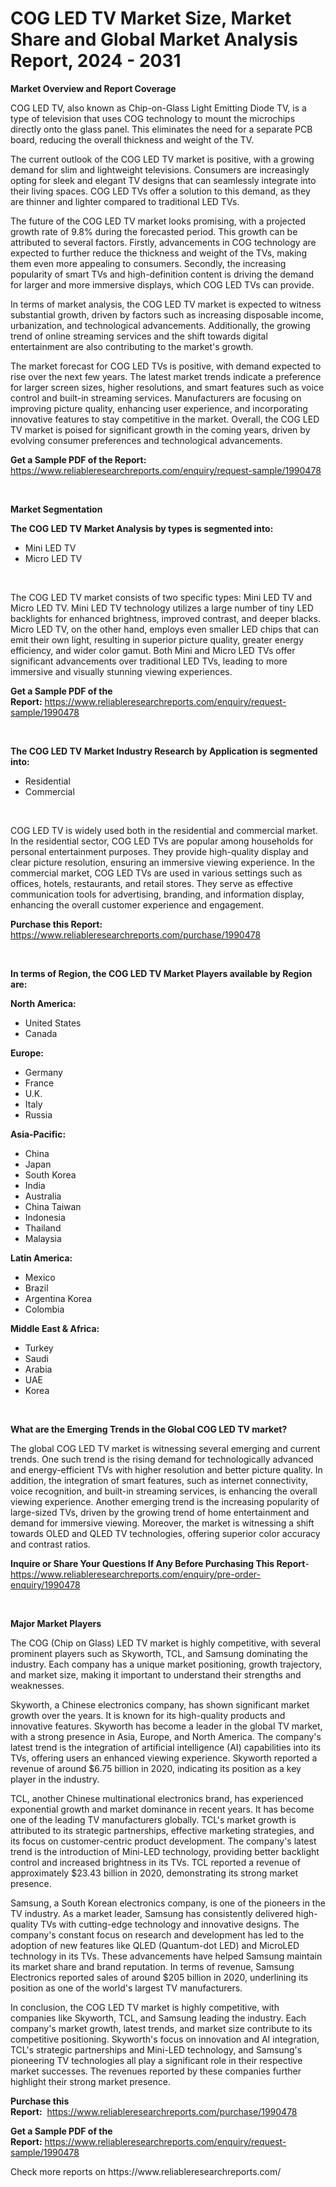 <p><h1>COG LED TV Market Size, Market Share and Global Market Analysis Report, 2024 - 2031</h1></p><p><strong>Market Overview and Report Coverage</strong></p>
<p><p>COG LED TV, also known as Chip-on-Glass Light Emitting Diode TV, is a type of television that uses COG technology to mount the microchips directly onto the glass panel. This eliminates the need for a separate PCB board, reducing the overall thickness and weight of the TV. </p><p>The current outlook of the COG LED TV market is positive, with a growing demand for slim and lightweight televisions. Consumers are increasingly opting for sleek and elegant TV designs that can seamlessly integrate into their living spaces. COG LED TVs offer a solution to this demand, as they are thinner and lighter compared to traditional LED TVs.</p><p>The future of the COG LED TV market looks promising, with a projected growth rate of 9.8% during the forecasted period. This growth can be attributed to several factors. Firstly, advancements in COG technology are expected to further reduce the thickness and weight of the TVs, making them even more appealing to consumers. Secondly, the increasing popularity of smart TVs and high-definition content is driving the demand for larger and more immersive displays, which COG LED TVs can provide.</p><p>In terms of market analysis, the COG LED TV market is expected to witness substantial growth, driven by factors such as increasing disposable income, urbanization, and technological advancements. Additionally, the growing trend of online streaming services and the shift towards digital entertainment are also contributing to the market's growth.</p><p>The market forecast for COG LED TVs is positive, with demand expected to rise over the next few years. The latest market trends indicate a preference for larger screen sizes, higher resolutions, and smart features such as voice control and built-in streaming services. Manufacturers are focusing on improving picture quality, enhancing user experience, and incorporating innovative features to stay competitive in the market. Overall, the COG LED TV market is poised for significant growth in the coming years, driven by evolving consumer preferences and technological advancements.</p></p>
<p><strong>Get a Sample PDF of the Report:</strong> <a href="https://www.reliableresearchreports.com/enquiry/request-sample/1990478">https://www.reliableresearchreports.com/enquiry/request-sample/1990478</a></p>
<p>&nbsp;</p>
<p><strong>Market Segmentation</strong></p>
<p><strong>The COG LED TV Market Analysis by types is segmented into:</strong></p>
<p><ul><li>Mini LED TV</li><li>Micro LED TV</li></ul></p>
<p>&nbsp;</p>
<p><p>The COG LED TV market consists of two specific types: Mini LED TV and Micro LED TV. Mini LED TV technology utilizes a large number of tiny LED backlights for enhanced brightness, improved contrast, and deeper blacks. Micro LED TV, on the other hand, employs even smaller LED chips that can emit their own light, resulting in superior picture quality, greater energy efficiency, and wider color gamut. Both Mini and Micro LED TVs offer significant advancements over traditional LED TVs, leading to more immersive and visually stunning viewing experiences.</p></p>
<p><strong>Get a Sample PDF of the Report:</strong>&nbsp;<a href="https://www.reliableresearchreports.com/enquiry/request-sample/1990478">https://www.reliableresearchreports.com/enquiry/request-sample/1990478</a></p>
<p>&nbsp;</p>
<p><strong>The COG LED TV Market Industry Research by Application is segmented into:</strong></p>
<p><ul><li>Residential</li><li>Commercial</li></ul></p>
<p>&nbsp;</p>
<p><p>COG LED TV is widely used both in the residential and commercial market. In the residential sector, COG LED TVs are popular among households for personal entertainment purposes. They provide high-quality display and clear picture resolution, ensuring an immersive viewing experience. In the commercial market, COG LED TVs are used in various settings such as offices, hotels, restaurants, and retail stores. They serve as effective communication tools for advertising, branding, and information display, enhancing the overall customer experience and engagement.</p></p>
<p><strong>Purchase this Report:</strong>&nbsp; <a href="https://www.reliableresearchreports.com/purchase/1990478">https://www.reliableresearchreports.com/purchase/1990478</a></p>
<p>&nbsp;</p>
<p><strong>In terms of Region, the COG LED TV Market Players available by Region are:</strong></p>
<p>
    <p> <strong> North America: </strong>
        <ul>
            <li>United States</li>
            <li>Canada</li>
        </ul>
        </p> 
    <p> <strong> Europe: </strong>
        <ul>
            <li>Germany</li>
            <li>France</li>
            <li>U.K.</li>
            <li>Italy</li>
            <li>Russia</li>
        </ul>
        </p> 
    <p> <strong> Asia-Pacific: </strong>
        <ul>
            <li>China</li>
            <li>Japan</li>
            <li>South Korea</li>
            <li>India</li>
            <li>Australia</li>
            <li>China Taiwan</li>
            <li>Indonesia</li>
            <li>Thailand</li>
            <li>Malaysia</li>
        </ul>
        </p> 
    <p> <strong> Latin America: </strong>
        <ul>
            <li>Mexico</li>
            <li>Brazil</li>
            <li>Argentina Korea</li>
            <li>Colombia</li>
        </ul>
        </p> 
    <p> <strong> Middle East & Africa: </strong>
        <ul>
            <li>Turkey</li>
            <li>Saudi</li>
            <li>Arabia</li>
            <li>UAE</li>
            <li>Korea</li>
        </ul>
    </p>
    </p>
<p>&nbsp;</p>
<p><strong>What are the Emerging Trends in the Global COG LED TV market?</strong></p>
<p><p>The global COG LED TV market is witnessing several emerging and current trends. One such trend is the rising demand for technologically advanced and energy-efficient TVs with higher resolution and better picture quality. In addition, the integration of smart features, such as internet connectivity, voice recognition, and built-in streaming services, is enhancing the overall viewing experience. Another emerging trend is the increasing popularity of large-sized TVs, driven by the growing trend of home entertainment and demand for immersive viewing. Moreover, the market is witnessing a shift towards OLED and QLED TV technologies, offering superior color accuracy and contrast ratios.</p></p>
<p><strong>Inquire or Share Your Questions If Any Before Purchasing This Report</strong>- <a href="https://www.reliableresearchreports.com/enquiry/pre-order-enquiry/1990478">https://www.reliableresearchreports.com/enquiry/pre-order-enquiry/1990478</a></p>
<p>&nbsp;</p>
<p><strong>Major Market Players</strong></p>
<p><p>The COG (Chip on Glass) LED TV market is highly competitive, with several prominent players such as Skyworth, TCL, and Samsung dominating the industry. Each company has a unique market positioning, growth trajectory, and market size, making it important to understand their strengths and weaknesses.</p><p>Skyworth, a Chinese electronics company, has shown significant market growth over the years. It is known for its high-quality products and innovative features. Skyworth has become a leader in the global TV market, with a strong presence in Asia, Europe, and North America. The company's latest trend is the integration of artificial intelligence (AI) capabilities into its TVs, offering users an enhanced viewing experience. Skyworth reported a revenue of around $6.75 billion in 2020, indicating its position as a key player in the industry.</p><p>TCL, another Chinese multinational electronics brand, has experienced exponential growth and market dominance in recent years. It has become one of the leading TV manufacturers globally. TCL's market growth is attributed to its strategic partnerships, effective marketing strategies, and its focus on customer-centric product development. The company's latest trend is the introduction of Mini-LED technology, providing better backlight control and increased brightness in its TVs. TCL reported a revenue of approximately $23.43 billion in 2020, demonstrating its strong market presence.</p><p>Samsung, a South Korean electronics company, is one of the pioneers in the TV industry. As a market leader, Samsung has consistently delivered high-quality TVs with cutting-edge technology and innovative designs. The company's constant focus on research and development has led to the adoption of new features like QLED (Quantum-dot LED) and MicroLED technology in its TVs. These advancements have helped Samsung maintain its market share and brand reputation. In terms of revenue, Samsung Electronics reported sales of around $205 billion in 2020, underlining its position as one of the world's largest TV manufacturers.</p><p>In conclusion, the COG LED TV market is highly competitive, with companies like Skyworth, TCL, and Samsung leading the industry. Each company's market growth, latest trends, and market size contribute to its competitive positioning. Skyworth's focus on innovation and AI integration, TCL's strategic partnerships and Mini-LED technology, and Samsung's pioneering TV technologies all play a significant role in their respective market successes. The revenues reported by these companies further highlight their strong market presence.</p></p>
<p><strong>Purchase this Report:</strong>&nbsp;&nbsp;<a href="https://www.reliableresearchreports.com/purchase/1990478">https://www.reliableresearchreports.com/purchase/1990478</a></p>
<p></p>
<p><strong>Get a Sample PDF of the Report:</strong>&nbsp;<a href="https://www.reliableresearchreports.com/enquiry/request-sample/1990478">https://www.reliableresearchreports.com/enquiry/request-sample/1990478</a></p>
<p>Check more reports on https://www.reliableresearchreports.com/</p>